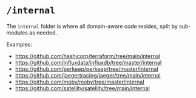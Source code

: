 # `/internal`

The `internal` folder is where all domain-aware code resides, split by sub-modules as needed.

Examples:

- https://github.com/hashicorp/terraform/tree/main/internal
- https://github.com/influxdata/influxdb/tree/master/internal
- https://github.com/perkeep/perkeep/tree/master/internal
- https://github.com/jaegertracing/jaeger/tree/main/internal
- https://github.com/moby/moby/tree/master/internal
- https://github.com/satellity/satellity/tree/main/internal
